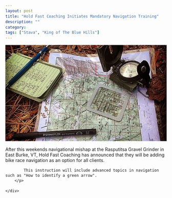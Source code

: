 ```yaml
---
layout: post
title: "Hold Fast Coaching Initiates Mandatory Navigation Training"
description: ""
category: 
tags: ["Stava", "King of The Blue Hills"]
---
```

<div class="row">    

<div class="col-xl-4 col-lg-4">
        <img class="img-responsive" src="/images/blog/land-nav.jpg"/>
</div>
    <div class="col-xl-8 col-lg-8">
        <p>
            After this weekends navigational mishap at the Rasputitsa Gravel Grinder in East Burke, VT,  Hold Fast Coaching has announced that they will be adding bike race navigation as an option for all clients.

            This instruction will include advanced topics in navigation such as "How to identify a green arrow".
        </p>

    </div>

</div>












